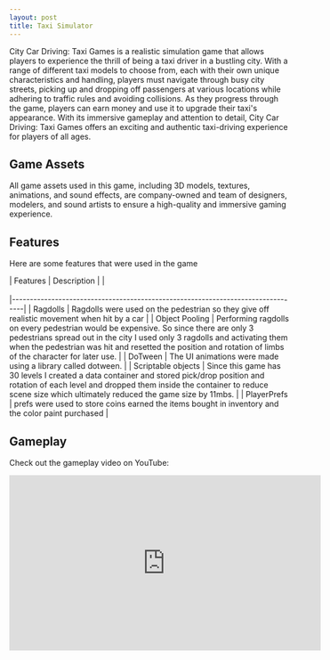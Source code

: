 ```yaml
---
layout: post
title: Taxi Simulator
---
```


City Car Driving: Taxi Games is a realistic simulation game that allows players to experience the thrill of being a taxi driver in a bustling city. With a range of different taxi models to choose from, each with their own unique characteristics and handling, players must navigate through busy city streets, picking up and dropping off passengers at various locations while adhering to traffic rules and avoiding collisions. As they progress through the game, players can earn money and use it to upgrade their taxi's appearance. With its immersive gameplay and attention to detail, City Car Driving: Taxi Games offers an exciting and authentic taxi-driving experience for players of all ages.


## Game Assets

All game assets used in this game, including 3D models, textures, animations, and sound effects, are company-owned and team of designers, modelers, and sound artists to ensure a high-quality and immersive gaming experience.


## Features

Here are some features that were used in the game

| Features        | Description                                              |
|<br/><br/>|---------------------------------------------------------------------------------|
| Ragdolls | Ragdolls were used on the pedestrian so they give off realistic movement when hit by a car |
| Object Pooling | Performing ragdolls on every pedestrian would be expensive. So since there are only 3 pedestrians spread out in the city I used only 3 ragdolls and activating them when the pedestrian was hit and resetted the position and rotation of limbs of the character for later use. |
| DoTween | The UI animations were made using a library called dotween. |
| Scriptable objects | Since this game has 30 levels I created a data container and stored pick/drop position and rotation of each level and dropped them inside the container to reduce scene size which ultimately reduced the game size by 11mbs. |
| PlayerPrefs | prefs were used to store coins earned the items bought in inventory and the color paint purchased |





## Gameplay

Check out the gameplay video on YouTube:

<iframe width="560" height="315" src="https://www.youtube.com/embed/oVqIyTHJg_4" frameborder="0" allowfullscreen></iframe>